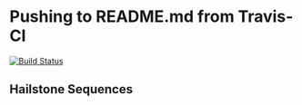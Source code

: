 # Pushing to README.md from Travis-CI
[![Build Status](https://travis-ci.org/paulstey/travis_ci_pushback.svg?branch=master)](https://travis-ci.org/paulstey/travis_ci_pushback)

## Hailstone Sequences
